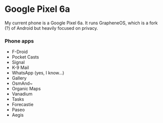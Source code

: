 # Google Pixel 6a

My current phone is a Google Pixel 6a. It runs GrapheneOS, which is a fork (?) of Android but heavily focused on privacy.

### Phone apps

- F-Droid
- Pocket Casts
- Signal
- K-9 Mail
- WhatsApp (yes, I know...)
- Gallery
- OsmAnd~
- Organic Maps
- Vanadium
- Tasks
- Forecastie
- Paseo
- Aegis

